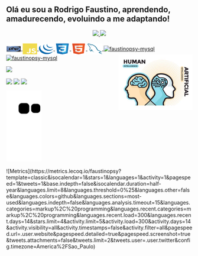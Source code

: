 ## Olá eu sou a Rodrigo Faustino, aprendendo, amadurecendo, evoluindo a me adaptando!


<div align="center">
  <a href="https://github.com/faustinopsy">
  <img height="180em" src="https://github-readme-stats.vercel.app/api?username=faustinopsy&show_icons=true&theme=blue-green&include_all_commits=true&count_private=true"/>
  <img height="180em" src="https://github-readme-stats.vercel.app/api/top-langs/?username=faustinopsy&layout=compact&langs_count=6&theme=blue-green"/>
    
</div>
<div style="display: inline_block"><br>
   <img align="center" alt="faustinopsy-php" height="30" width="40" src="https://raw.githubusercontent.com/devicons/devicon/master/icons/php/php-original.svg" title="PHP">
  <img align="center" alt="faustinopsy-Js" height="30" width="40" src="https://raw.githubusercontent.com/devicons/devicon/master/icons/javascript/javascript-plain.svg" title="JAVASCRIPT">
   <img align="center" alt="faustinopsy-JQUERY" height="30" width="40" src="https://raw.githubusercontent.com/devicons/devicon/master/icons/jquery/jquery-original.svg" title="JQUERY">
   <img align="center" alt="faustinopsy-CSS" height="30" width="40" src="https://raw.githubusercontent.com/devicons/devicon/master/icons/css3/css3-original.svg" title="CSS">
  <img align="center" alt="faustinopsy-HTML" height="30" width="40" src="https://raw.githubusercontent.com/devicons/devicon/master/icons/html5/html5-original.svg" title="HTML">
  <img align="center" alt="faustinopsy-mysql" height="30" width="40" src="https://raw.githubusercontent.com/devicons/devicon/master/icons/mysql/mysql-original.svg" title="MySQL">
  <img align="center" alt="faustinopsy-mysql" height="30" width="40"  src="https://cdn.jsdelivr.net/gh/devicons/devicon/icons/microsoftsqlserver/microsoftsqlserver-plain-wordmark.svg" title="SQLServer">
  <img align="center" alt="faustinopsy-mysql" height="30" width="40"  src="https://cdn.jsdelivr.net/gh/devicons/devicon/icons/java/java-original.svg" title="Java">
 <img align="right" alt="faustinopsy-pic" height="150" src="https://github.com/FaustinoPsy/faustinopsy/blob/main/super.jpg" style="max-width: 100%;" >


</div>
  
 ![](https://komarev.com/ghpvc/?username=faustinopsy&style=flat-square)
<div> 
  <a href="https://www.youtube.com/faustinopsy" target="_blank"><img src="https://img.shields.io/badge/YouTube-FF0000?style=for-the-badge&logo=youtube&logoColor=white" target="_blank"></a>
  <a href="https://instagram.com/faustinopsy" target="_blank"><img src="https://img.shields.io/badge/-Instagram-%23E4405F?style=for-the-badge&logo=instagram&logoColor=white" target="_blank"></a>
  <a href="https://www.linkedin.com/in/faustinopsy" target="_blank"><img src="https://img.shields.io/badge/-LinkedIn-%230077B5?style=for-the-badge&logo=linkedin&logoColor=white" target="_blank"></a> 

![Snake animation](https://github.com/faustinopsy/faustinopsy/blob/output/github-contribution-grid-snake.svg)
 
</div>
<div>
  ![Metrics](https://metrics.lecoq.io/faustinopsy?template=classic&isocalendar=1&stars=1&languages=1&activity=1&pagespeed=1&tweets=1&base.indepth=false&isocalendar.duration=half-year&languages.limit=8&languages.threshold=0%25&languages.other=false&languages.colors=github&languages.sections=most-used&languages.indepth=false&languages.analysis.timeout=15&languages.categories=markup%2C%20programming&languages.recent.categories=markup%2C%20programming&languages.recent.load=300&languages.recent.days=14&stars.limit=4&activity.limit=5&activity.load=300&activity.days=14&activity.visibility=all&activity.timestamps=false&activity.filter=all&pagespeed.url=.user.website&pagespeed.detailed=true&pagespeed.screenshot=true&tweets.attachments=false&tweets.limit=2&tweets.user=.user.twitter&config.timezone=America%2FSao_Paulo)
  </div>
